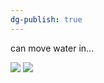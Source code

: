 ```yaml
---
dg-publish: true
---
```

can move water in...

![](https://i.imgur.com/zqC9uy2.png)
![](https://i.imgur.com/Ahxkftw.jpeg)

